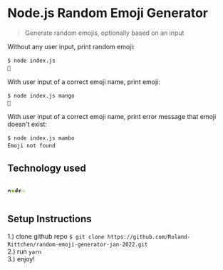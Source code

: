 # Node.js Random Emoji Generator

> Generate random emojis, optionally based on an input

Without any user input, print random emoji:

```bash
$ node index.js
🥭
```

With user input of a correct emoji name, print emoji:

```bash
$ node index.js mango
🥭
```

With user input of a correct emoji name, print error message that emoji doesn't exist:

```bash
$ node index.js mambo
Emoji not found
```

## Technology used

<p align="left"> <a href="https://nodejs.org" target="_blank" rel="noreferrer"> <img src="https://raw.githubusercontent.com/devicons/devicon/master/icons/nodejs/nodejs-original-wordmark.svg" alt="nodejs" width="40" height="40"/> </a> </p>

## Setup Instructions

1.) clone github repo ```$ git clone https://github.com/Roland-Rittchen/random-emoji-generator-jan-2022.git``` </br>
2.) run ```yarn``` </br>
3.) enjoy! </br>
